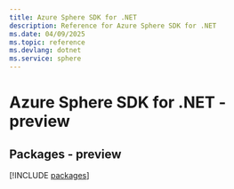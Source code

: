 ```yaml
---
title: Azure Sphere SDK for .NET
description: Reference for Azure Sphere SDK for .NET
ms.date: 04/09/2025
ms.topic: reference
ms.devlang: dotnet
ms.service: sphere
---
```

# Azure Sphere SDK for .NET - preview
## Packages - preview
[!INCLUDE [packages](sphere-index.md)]
